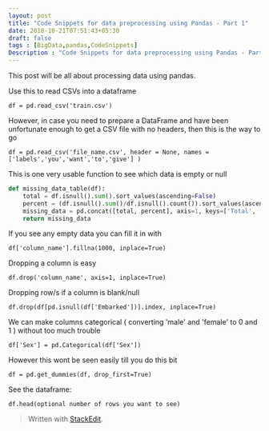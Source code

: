 ```yaml
---
layout: post
title: "Code Snippets for data preprocessing using Pandas - Part 1"
date: 2018-10-21T07:51:43+05:30
draft: false
tags : [BigData,pandas,CodeSnippets]
Description : "Code Snippets for data preprocessing using Pandas - Part 1"
---
```

This post will be all about processing data using pandas.

Use this to read CSVs into a dataframe
```
df = pd.read_csv('train.csv')
```
However, in case you need to prepare a DataFrame and have been unfortunate enough to get a CSV file with no headers, then this is the way to go
```
df = pd.read_csv('file_name.csv', header = None, names = ['labels','you','want','to','give'] )
```
This is one very usable function to see which data is empty or null
```python
def missing_data_table(df):
    total = df.isnull().sum().sort_values(ascending=False)
    percent = (df.isnull().sum()/df.isnull().count()).sort_values(ascending=False)
    missing_data = pd.concat([total, percent], axis=1, keys=['Total', 'Percent'])
    return missing_data
```

If you see any empty data you can fill it in with
```
df['column_name'].fillna(1000, inplace=True)
```

Dropping a column is easy
```
df.drop('column_name', axis=1, inplace=True)
```

Dropping row/s if a column is blank/null
```
df.drop(df[pd.isnull(df['Embarked'])].index, inplace=True)
```

We can make columns categorical ( converting 'male' and 'female' to 0 and 1 ) without too much trouble
```
df['Sex'] = pd.Categorical(df['Sex'])
```

However this wont be seen easily till you  do this bit
```
df = pd.get_dummies(df, drop_first=True)
```

See the dataframe:
```
df.head(optional number of rows you want to see)
```

> Written with [StackEdit](https://stackedit.io/).
<!--stackedit_data:
eyJoaXN0b3J5IjpbMTc5MDQ0Mzk2OSwzMDA0OTIxOTBdfQ==
-->